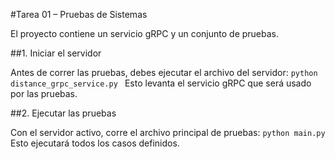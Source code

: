 #Tarea 01 – Pruebas de Sistemas
 
El proyecto contiene un servicio gRPC y un conjunto de pruebas.
 
##1. Iniciar el servidor
 
Antes de correr las pruebas, debes ejecutar el archivo del servidor:
 `python distance_grpc_service.py ` 
Esto levanta el servicio gRPC que será usado por las pruebas.
 
##2. Ejecutar las pruebas
 
Con el servidor activo, corre el archivo principal de pruebas:
 `python main.py ` 
Esto ejecutará todos los casos definidos.

